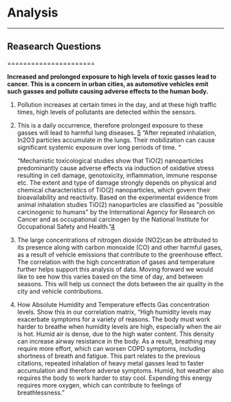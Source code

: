 # Analysis
-----------

## Reasearch Questions
======================

**Increased and prolonged exposure to high levels of toxic gasses lead to cancer. This is a concern in urban cities, as automotive vehicles emit such gasses and pollute causing adverse effects to the human body.**

1. Pollution increases at certain times in the day, and at these high traffic times, high levels of pollutants are detected within    the sensors.

2. This is a daily occurrence, therefore prolonged exposure to these gasses will lead to harmful lung diseases.
   [5](https://pubmed.ncbi.nlm.nih.gov/29448164/)
   “After repeated inhalation, In2O3 particles accumulate in the lungs. Their mobilization can cause significant systemic exposure    over long periods of time. “
   
   “Mechanistic toxicological studies show that TiO(2) nanoparticles predominantly cause adverse effects via induction of oxidative    stress resulting in cell damage, genotoxicity, inflammation, immune response etc. The extent and type of damage strongly depends    on physical and chemical characteristics of TiO(2) nanoparticles, which govern their bioavailability and reactivity. Based on      the experimental evidence from animal inhalation studies TiO(2) nanoparticles are classified as "possible carcinogenic to          humans" by the International Agency for Research on Cancer and as occupational carcinogen by the National Institute for            Occupational Safety and Health.”[4](https://pubmed.ncbi.nlm.nih.gov/22933961/)

3. The large concentrations of nitrogen dioxide (NO2)can be attributed to its presence along with carbon monoxide (CO) and other harmful gases, as a result of vehicle emissions that contribute to the greenhouse effect. The correlation with the high concentration of gases and temperature further helps support this analysis of data. Moving forward we would like to see how this varies based on the time of day, and between seasons. This will help us connect the dots between the air quality in the city and vehicle contributions.

4. How Absolute Humidity and Temperature effects Gas concentration levels. Show this in our correlation matrix, 
   “High humidity levels may exacerbate symptoms for a variety of reasons. The body must work harder to breathe when humidity levels are high, especially when the air is hot.
   Humid air is dense, due to the high water content. This density can increase airway resistance in the body. As a result, breathing may require more effort, which can worsen COPD symptoms, including shortness of breath and fatigue.   This part relates to the previous citations, repeated inhalation of heavy metal gasses lead to faster accumulation and therefore adverse symptoms. 
   Humid, hot weather also requires the body to work harder to stay cool. Expending this energy requires more oxygen, which can contribute to feelings of breathlessness.”   
